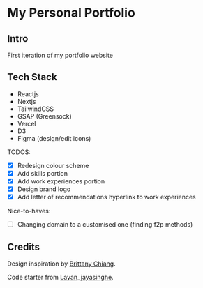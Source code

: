 # My Personal Portfolio

## Intro

First iteration of my portfolio website

## Tech Stack

- Reactjs
- Nextjs
- TailwindCSS
- GSAP (Greensock)
- Vercel
- D3
- Figma (design/edit icons)

TODOS:

- [x] Redesign colour scheme
- [x] Add skills portion
- [x] Add work experiences portion
- [x] Design brand logo
- [x] Add letter of recommendations hyperlink to work experiences

Nice-to-haves:

- [ ] Changing domain to a customised one (finding f2p methods)

## Credits

Design inspiration by [Brittany Chiang](https://github.com/bchiang7).

Code starter from [Layan_jayasinghe](https://github.com/LayanJay/v1).
